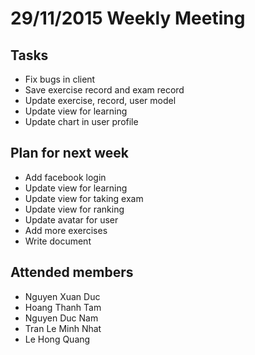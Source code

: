 29/11/2015 Weekly Meeting
============================

Tasks
----------------------------
* Fix bugs in client
* Save exercise record and exam record
* Update exercise, record, user model
* Update view for learning
* Update chart in user profile

Plan for next week
----------------------------
* Add facebook login
* Update view for learning
* Update view for taking exam
* Update view for ranking
* Update avatar for user
* Add more exercises
* Write document

Attended members
-----------------------------
* Nguyen Xuan Duc
* Hoang Thanh Tam
* Nguyen Duc Nam
* Tran Le Minh Nhat
* Le Hong Quang
